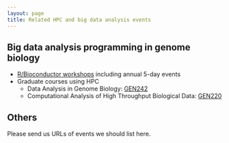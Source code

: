 ```yaml
---
layout: page
title: Related HPC and big data analysis events
---
```


## Big data analysis programming in genome biology

* [R/Bioconductor workshops](http://girke.bioinformatics.ucr.edu/tutorials/) including annual 5-day events
* Graduate courses using HPC
    * Data Analysis in Genome Biology: [GEN242](http://girke.bioinformatics.ucr.edu/GEN242/mydoc/home.html)
    * Computational Analysis of High Throughput Biological Data: [GEN220](http://hyphaltip.github.io/GEN220_2015/) 

## Others

Please send us URLs of events we should list here.



